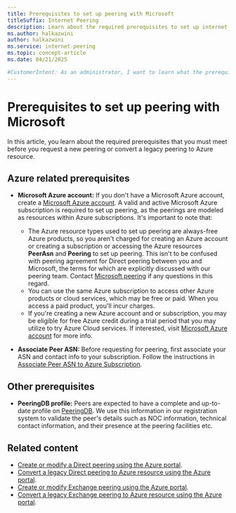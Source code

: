 ```yaml
---
title: Prerequisites to set up peering with Microsoft
titleSuffix: Internet Peering
description: Learn about the required prerequisites to set up internet peering with Microsoft.
ms.author: halkazwini
author: halkazwini
ms.service: internet-peering
ms.topic: concept-article
ms.date: 04/21/2025

#CustomerIntent: As an administrator, I want to learn what the prerequisites are to set up internet peering with Microsoft so I can plan correctly for the set up.
---
```


# Prerequisites to set up peering with Microsoft

In this article, you learn about the required prerequisites that you must meet before you request a new peering or convert a legacy peering to Azure resource.

## Azure related prerequisites

- **Microsoft Azure account:**
If you don't have a Microsoft Azure account, create a [Microsoft Azure account](https://azure.microsoft.com/free/?WT.mc_id=A261C142F). A valid and active Microsoft Azure subscription is required to set up peering, as the peerings are modeled as resources within Azure subscriptions. It's important to note that:
    * The Azure resource types used to set up peering are always-free Azure products, so you aren't charged for creating an Azure account or creating a subscription or accessing the Azure resources **PeerAsn** and **Peering** to set up peering. This isn't to be confused with peering agreement for Direct peering between you and Microsoft, the terms for which are explicitly discussed with our peering team. Contact [Microsoft peering](mailto:peering@microsoft.com) if any questions in this regard.
    * You can use the same Azure subscription to access other Azure products or cloud services, which may be free or paid. When you access a paid product, you'll incur charges.
    * If you're creating a new Azure account and or subscription, you may be eligible for free Azure credit during a trial period that you may utilize to try Azure Cloud services. If interested, visit [Microsoft Azure account](https://azure.microsoft.com/free) for more info.

- **Associate Peer ASN:**
Before requesting for peering, first associate your ASN and contact info to your subscription. Follow the instructions in [Associate Peer ASN to Azure Subscription](howto-subscription-association-powershell.md).

## Other prerequisites

- **PeeringDB profile:**
Peers are expected to have a complete and up-to-date profile on [PeeringDB](https://www.peeringdb.com). We use this information in our registration system to validate the peer's details such as NOC information, technical contact information, and their presence at the peering facilities etc.

## Related content

- [Create or modify a Direct peering using the Azure portal](howto-direct-portal.md).
- [Convert a legacy Direct peering to Azure resource using the Azure portal](howto-legacy-direct-portal.md).
- [Create or modify Exchange peering using the Azure portal](howto-exchange-portal.md).
- [Convert a legacy Exchange peering to Azure resource using the Azure portal](howto-legacy-exchange-portal.md).
